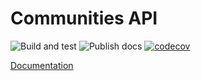 # Communities API

![Build and test](https://github.com/tarttelin/base-graphql-kotlin-api/workflows/Build%20and%20test/badge.svg)
![Publish docs](https://github.com/tarttelin/base-graphql-kotlin-api/workflows/Publish%20docs/badge.svg)
[![codecov](https://codecov.io/gh/tarttelin/base-graphql-kotlin-api/branch/master/graph/badge.svg)](https://codecov.io/gh/tarttelin/base-graphql-kotlin-api)

[Documentation](https://tarttelin.github.io/base-graphql-kotlin-api)
